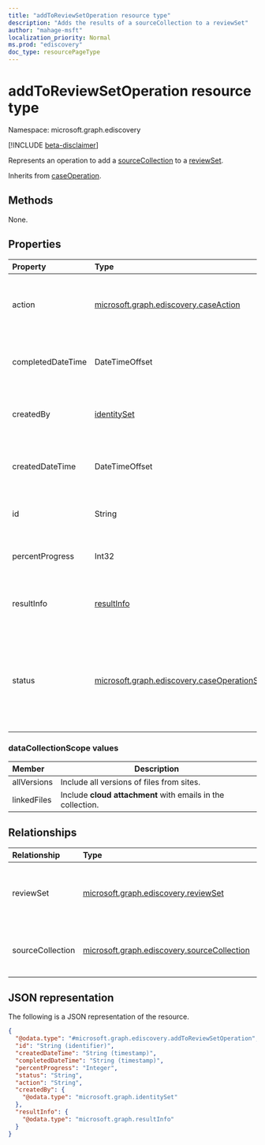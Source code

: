 ```yaml
---
title: "addToReviewSetOperation resource type"
description: "Adds the results of a sourceCollection to a reviewSet"
author: "mahage-msft"
localization_priority: Normal
ms.prod: "ediscovery"
doc_type: resourcePageType
---
```


# addToReviewSetOperation resource type

Namespace: microsoft.graph.ediscovery

[!INCLUDE [beta-disclaimer](../../includes/beta-disclaimer.md)]

Represents an operation to add a [sourceCollection](../resources/ediscovery-sourcecollection.md) to a [reviewSet](../resources/ediscovery-reviewset.md).

Inherits from [caseOperation](../resources/ediscovery-caseoperation.md).

## Methods

None.

## Properties

|Property|Type|Description|
|:---|:---|:---|
|action|[microsoft.graph.ediscovery.caseAction](../resources/ediscovery-caseoperation#caseAction-values.md)| The type of operation - `addToReviewSet`. Read-only. Inherited from [caseOperation](../resources/ediscovery-caseoperation.md).|
|completedDateTime|DateTimeOffset|The date and time the operation was completed. Read-only. Inherited from [caseOperation](../resources/ediscovery-caseoperation.md)|
|createdBy|[identitySet](../resources/identityset.md)|The user who created the operation. Read-only. Inherited from [caseOperation](../resources/ediscovery-caseoperation.md)|
|createdDateTime|DateTimeOffset|The date and time the operation was started. Read-only. Inherited from [caseOperation](../resources/ediscovery-caseoperation.md)|
|id|String| The ID for the operation. Read-only. Inherited from [caseOperation](../resources/ediscovery-caseoperation.md).|
|percentProgress|Int32|The progress of the operation. Read-only. Inherited from [caseOperation](../resources/ediscovery-caseoperation.md).|
|resultInfo|[resultInfo](../resources/resultinfo.md)|Contains success and failure-specific result information. Inherited from [caseOperation](../resources/ediscovery-caseoperation.md).|
|status|[microsoft.graph.ediscovery.caseOperationStatus](../resources/ediscovery-caseoperation.md#caseOperationStatus-values)|The status of the case operation. Inherited from [caseOperation](../resources/ediscovery-caseoperation.md). Possible values are: `notStarted`, `submissionFailed`, `running`, `succeeded`, `partiallySucceeded`, `failed`.|

### dataCollectionScope values

|Member|Description|
|:----|-----------|
|allVersions|Include all versions of files from sites.|
|linkedFiles|Include **cloud attachment** with emails in the collection.|

## Relationships

|Relationship|Type|Description|
|:---|:---|:---|
|reviewSet|[microsoft.graph.ediscovery.reviewSet](../resources/ediscovery-reviewset.md)| The review set to which items matching the source collection query are added to. |
|sourceCollection|[microsoft.graph.ediscovery.sourceCollection](../resources/ediscovery-sourceCollection.md)| The sourceCollection that items are being added from. |

## JSON representation

The following is a JSON representation of the resource.
<!-- {
  "blockType": "resource",
  "keyProperty": "id",
  "@odata.type": "microsoft.graph.ediscovery.addToReviewSetOperation",
  "baseType": "microsoft.graph.ediscovery.caseOperation",
  "openType": false
}
-->

``` json
{
  "@odata.type": "#microsoft.graph.ediscovery.addToReviewSetOperation",
  "id": "String (identifier)",
  "createdDateTime": "String (timestamp)",
  "completedDateTime": "String (timestamp)",
  "percentProgress": "Integer",
  "status": "String",
  "action": "String",
  "createdBy": {
    "@odata.type": "microsoft.graph.identitySet"
  },
  "resultInfo": {
    "@odata.type": "microsoft.graph.resultInfo"
  }
}
```
